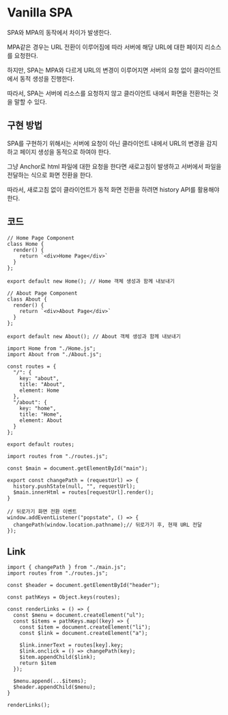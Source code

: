 # Vanilla SPA

SPA와 MPA의 동작에서 차이가 발생한다.

MPA같은 경우는 URL 전환이 이루어짐에 따라 서버에 해당 URL에 대한 페이지 리소스를 요청한다.

하지만, SPA는 MPA와 다르게 URL의 변경이 이루어지면 서버의 요청 없이 클라이언트에서 동적 생성을 진행한다.

따라서, SPA는 서버에 리소스를 요청하지 않고 클라이언트 내에서 화면을 전환하는 것을 말할 수 있다.

## 구현 방법

SPA를 구현하기 위해서는 서버에 요청이 아닌 클라이언트 내에서 URL의 변경을 감지하고 페이지 생성을 동적으로 하여야 한다.

그냥 Anchor로 html 파일에 대한 요청을 한다면 새로고침이 발생하고 서버에서 파일을 전달하는 식으로 화면 전환을 한다.

따라서, 새로고침 없이 클라이언트가 동적 화면 전환을 하려면 history API를 활용해야 한다.

## 코드

```
// Home Page Component
class Home {
  render() {
    return `<div>Home Page</div>`
  }
};

export default new Home(); // Home 객체 생성과 함께 내보내기
```

```
// About Page Component
class About {
  render() {
    return `<div>About Page</div>`
  }
};

export default new About(); // About 객체 생성과 함께 내보내기
```

```
import Home from "./Home.js";
import About from "./About.js";

const routes = {
  "/": {
    key: "about",
    title: "About",
    element: Home
  },
  "/about": {
    key: "home",
    title: "Home",
    element: About
  }
};

export default routes;
```

```
import routes from "./routes.js";

const $main = document.getElementById("main");

export const changePath = (requestUrl) => {
  history.pushState(null, "", requestUrl);
  $main.innerHtml = routes[requestUrl].render();
}

// 뒤로가기 화면 전환 이벤트
window.addEventListener("popstate", () => {
  changePath(window.location.pathname);// 뒤로가기 후, 현재 URL 전달
});
```

## Link

```
import { changePath } from "./main.js";
import routes from "./routes.js";

const $header = document.getElementById("header");

const pathKeys = Object.keys(routes);

const renderLinks = () => {
  const $menu = document.createElement("ul");
  const $items = pathKeys.map((key) => {
    const $item = document.createElement("li");
    const $link = document.createElement("a");

    $link.innerText = routes[key].key;
    $link.onclick = () => changePath(key);
    $item.appendChild($link);
    return $item
  });

  $menu.append(...$items);
  $header.appendChild($menu);
}

renderLinks();
```
